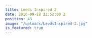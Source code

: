 ```yaml
---
title: Leeds Inspired 2
date: 2016-09-28 22:52:00 Z
position: 43
image: "/uploads/LeedsInspired-2.jpg"
is_featured: true
---
```


